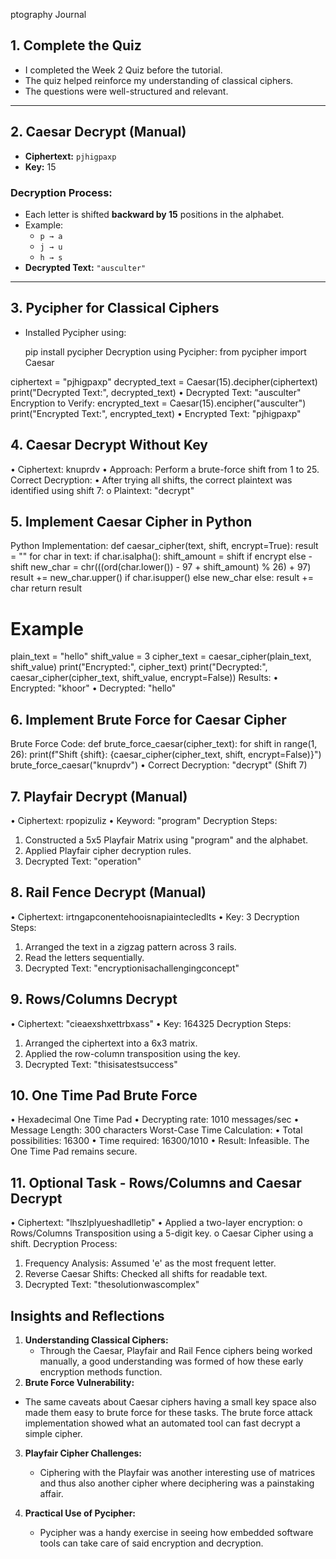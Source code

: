 ptography Journal
## 1. Complete the Quiz
- I completed the Week 2 Quiz before the tutorial.
- The quiz helped reinforce my understanding of classical ciphers.
- The questions were well-structured and relevant.
---
## 2. Caesar Decrypt (Manual)
- **Ciphertext:** `pjhigpaxp`
- **Key:** 15

### Decryption Process:
- Each letter is shifted **backward by 15** positions in the alphabet.
- Example:  
  - `p → a`  
  - `j → u`  
  - `h → s`  
- **Decrypted Text:** `"ausculter"`

---

## 3. Pycipher for Classical Ciphers

- Installed Pycipher using:
  
  pip install pycipher
Decryption using Pycipher:
from pycipher import Caesar

ciphertext = "pjhigpaxp"
decrypted_text = Caesar(15).decipher(ciphertext)
print("Decrypted Text:", decrypted_text)
•	Decrypted Text: "ausculter"
Encryption to Verify:
encrypted_text = Caesar(15).encipher("ausculter")
print("Encrypted Text:", encrypted_text)
•	Encrypted Text: "pjhigpaxp"

## 4. Caesar Decrypt Without Key
•	Ciphertext: knuprdv
•	Approach: Perform a brute-force shift from 1 to 25.
Correct Decryption:
•	After trying all shifts, the correct plaintext was identified using shift 7:
o	Plaintext: "decrypt"

## 5. Implement Caesar Cipher in Python
Python Implementation:
def caesar_cipher(text, shift, encrypt=True):
    result = ""
    for char in text:
        if char.isalpha():
            shift_amount = shift if encrypt else -shift
            new_char = chr(((ord(char.lower()) - 97 + shift_amount) % 26) + 97)
            result += new_char.upper() if char.isupper() else new_char
        else:
            result += char
    return result

# Example
plain_text = "hello"
shift_value = 3
cipher_text = caesar_cipher(plain_text, shift_value)
print("Encrypted:", cipher_text)
print("Decrypted:", caesar_cipher(cipher_text, shift_value, encrypt=False))
Results:
•	Encrypted: "khoor"
•	Decrypted: "hello"

## 6. Implement Brute Force for Caesar Cipher
Brute Force Code:
def brute_force_caesar(cipher_text):
    for shift in range(1, 26):
        print(f"Shift {shift}: {caesar_cipher(cipher_text, shift, encrypt=False)}")
brute_force_caesar("knuprdv")
•	Correct Decryption: "decrypt" (Shift 7)

## 7. Playfair Decrypt (Manual)
•	Ciphertext: rpopizuliz
•	Keyword: "program"
Decryption Steps:
1.	Constructed a 5x5 Playfair Matrix using "program" and the alphabet.
2.	Applied Playfair cipher decryption rules.
3.	Decrypted Text: "operation"

## 8. Rail Fence Decrypt (Manual)
•	Ciphertext: irtngapconentehooisnapiaintecledlts
•	Key: 3
Decryption Steps:
1.	Arranged the text in a zigzag pattern across 3 rails.
2.	Read the letters sequentially.
3.	Decrypted Text: "encryptionisachallengingconcept"

## 9. Rows/Columns Decrypt
•	Ciphertext: "cieaexshxettrbxass"
•	Key: 164325
Decryption Steps:
1.	Arranged the ciphertext into a 6x3 matrix.
2.	Applied the row-column transposition using the key.
3.	Decrypted Text: "thisisatestsuccess"

## 10. One Time Pad Brute Force
•	Hexadecimal One Time Pad
•	Decrypting rate: 1010 messages/sec
•	Message Length: 300 characters
Worst-Case Time Calculation:
•	Total possibilities: 16300
•	Time required: 16300/1010
•	Result: Infeasible. The One Time Pad remains secure.
## 11. Optional Task - Rows/Columns and Caesar Decrypt
•	Ciphertext: "lhszlplyueshadlletip"
•	Applied a two-layer encryption:
o	Rows/Columns Transposition using a 5-digit key.
o	Caesar Cipher using a shift.
Decryption Process:
1.	Frequency Analysis: Assumed 'e' as the most frequent letter.
2.	Reverse Caesar Shifts: Checked all shifts for readable text.
3.	Decrypted Text: "thesolutionwascomplex"
## Insights and Reflections
1. **Understanding Classical Ciphers:**  
   -  Through the Caesar, Playfair and Rail Fence ciphers being worked manually, a good understanding was formed of how these early encryption methods function.  
 2. **Brute Force Vulnerability:**  
   -  The same caveats about Caesar ciphers having a small key space also made them easy to brute force for these tasks. The brute force attack implementation showed what an automated tool can fast decrypt a simple cipher.
3. **Playfair Cipher Challenges:**  
   -   Ciphering with the Playfair was another interesting use of matrices and thus also another cipher where deciphering was a painstaking affair.  

4. **Practical Use of Pycipher:**  
   -   Pycipher was a handy exercise in seeing how embedded software tools can take care of said encryption and decryption.  



